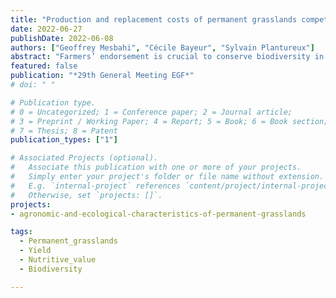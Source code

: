 ```yaml
---
title: "Production and replacement costs of permanent grasslands compete with those of sown grasslands"
date: 2022-06-27
publishDate: 2022-06-08
authors: ["Geoffrey Mesbahi", "Cécile Bayeur", "Sylvain Plantureux"]
abstract: "Farmers’ endorsement is crucial to conserve biodiversity in permanent grasslands, but the lack of visibility on their economic value is a major obstacle. We studied the production costs (i.e., the cost to produce one Mg of dry matter) and the replacement costs (i.e., the cost to replace grassland fodder with a mixture of wheat, soya and cereal straw) of 59 permanent and two sown grasslands from the Vosges Mountains (eastern France). We measured profitability as the difference between replacement costs and production costs. Our results highlighted a strong variability between grasslands, with lower production costs associated to grazing and higher production costs associated to low productivity. Permanent grasslands with low productivity were also associated to low profitability, but our calculation did not take into account their high conservation status which could deliver public subsidies. However, 75 % of the mainly cut permanent grasslands were more profitable than the cut sown grassland, and 75 % of the exclusively grazed grasslands were more profitable than the grazed sown grassland. Overall, permanent grasslands can be more profitable than sown grasslands while protecting biodiversity. We argue for the maintenance of agri-environment schemes that preserve grasslands of high ecological interest."
featured: false
publication: "*29th General Meeting EGF*"
# doi: " "

# Publication type.
# 0 = Uncategorized; 1 = Conference paper; 2 = Journal article;
# 3 = Preprint / Working Paper; 4 = Report; 5 = Book; 6 = Book section;
# 7 = Thesis; 8 = Patent
publication_types: ["1"]

# Associated Projects (optional).
#   Associate this publication with one or more of your projects.
#   Simply enter your project's folder or file name without extension.
#   E.g. `internal-project` references `content/project/internal-project/index.md`.
#   Otherwise, set `projects: []`.
projects:
- agronomic-and-ecological-characteristics-of-permanent-grasslands

tags:
  - Permanent_grasslands
  - Yield
  - Nutritive_value
  - Biodiversity

---
```


